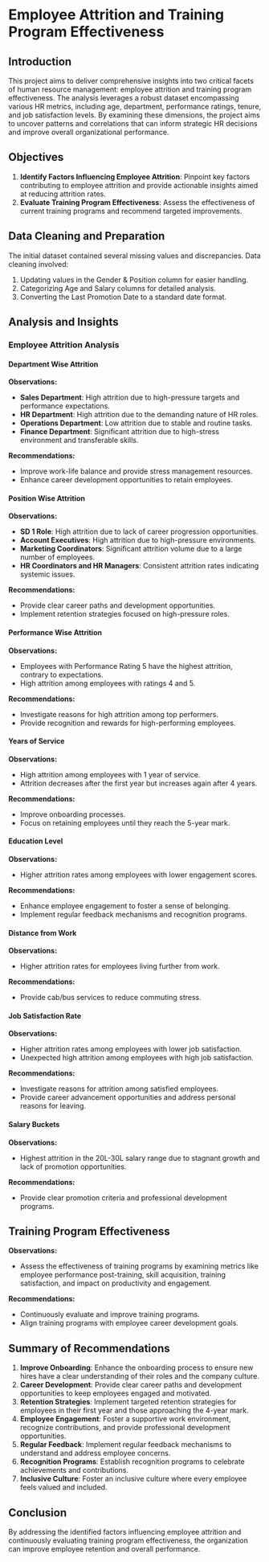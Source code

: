 # Employee Attrition and Training Program Effectiveness

## Introduction
This project aims to deliver comprehensive insights into two critical facets of human resource management: employee attrition and training program effectiveness. The analysis leverages a robust dataset encompassing various HR metrics, including age, department, performance ratings, tenure, and job satisfaction levels. By examining these dimensions, the project aims to uncover patterns and correlations that can inform strategic HR decisions and improve overall organizational performance.

## Objectives
1. **Identify Factors Influencing Employee Attrition**: Pinpoint key factors contributing to employee attrition and provide actionable insights aimed at reducing attrition rates.
2. **Evaluate Training Program Effectiveness**: Assess the effectiveness of current training programs and recommend targeted improvements.

## Data Cleaning and Preparation
The initial dataset contained several missing values and discrepancies. Data cleaning involved:
1. Updating values in the Gender & Position column for easier handling.
2. Categorizing Age and Salary columns for detailed analysis.
3. Converting the Last Promotion Date to a standard date format.

## Analysis and Insights

### Employee Attrition Analysis

#### Department Wise Attrition


**Observations:**
- **Sales Department**: High attrition due to high-pressure targets and performance expectations.
- **HR Department**: High attrition due to the demanding nature of HR roles.
- **Operations Department**: Low attrition due to stable and routine tasks.
- **Finance Department**: Significant attrition due to high-stress environment and transferable skills.

**Recommendations:**
- Improve work-life balance and provide stress management resources.
- Enhance career development opportunities to retain employees.

#### Position Wise Attrition


**Observations:**
- **SD 1 Role**: High attrition due to lack of career progression opportunities.
- **Account Executives**: High attrition due to high-pressure environments.
- **Marketing Coordinators**: Significant attrition volume due to a large number of employees.
- **HR Coordinators and HR Managers**: Consistent attrition rates indicating systemic issues.

**Recommendations:**
- Provide clear career paths and development opportunities.
- Implement retention strategies focused on high-pressure roles.

#### Performance Wise Attrition
**Observations:**
- Employees with Performance Rating 5 have the highest attrition, contrary to expectations.
- High attrition among employees with ratings 4 and 5.

**Recommendations:**
- Investigate reasons for high attrition among top performers.
- Provide recognition and rewards for high-performing employees.

#### Years of Service
**Observations:**
- High attrition among employees with 1 year of service.
- Attrition decreases after the first year but increases again after 4 years.

**Recommendations:**
- Improve onboarding processes.
- Focus on retaining employees until they reach the 5-year mark.

#### Education Level
**Observations:**
- Higher attrition rates among employees with lower engagement scores.

**Recommendations:**
- Enhance employee engagement to foster a sense of belonging.
- Implement regular feedback mechanisms and recognition programs.

#### Distance from Work
**Observations:**
- Higher attrition rates for employees living further from work.

**Recommendations:**
- Provide cab/bus services to reduce commuting stress.

#### Job Satisfaction Rate
**Observations:**
- Higher attrition rates among employees with lower job satisfaction.
- Unexpected high attrition among employees with high job satisfaction.

**Recommendations:**
- Investigate reasons for attrition among satisfied employees.
- Provide career advancement opportunities and address personal reasons for leaving.

#### Salary Buckets
**Observations:**
- Highest attrition in the 20L-30L salary range due to stagnant growth and lack of promotion opportunities.

**Recommendations:**
- Provide clear promotion criteria and professional development programs.

## Training Program Effectiveness
**Observations:**
- Assess the effectiveness of training programs by examining metrics like employee performance post-training, skill acquisition, training satisfaction, and impact on productivity and engagement.

**Recommendations:**
- Continuously evaluate and improve training programs.
- Align training programs with employee career development goals.

## Summary of Recommendations
1. **Improve Onboarding**: Enhance the onboarding process to ensure new hires have a clear understanding of their roles and the company culture.
2. **Career Development**: Provide clear career paths and development opportunities to keep employees engaged and motivated.
3. **Retention Strategies**: Implement targeted retention strategies for employees in their first year and those approaching the 4-year mark.
4. **Employee Engagement**: Foster a supportive work environment, recognize contributions, and provide professional development opportunities.
5. **Regular Feedback**: Implement regular feedback mechanisms to understand and address employee concerns.
6. **Recognition Programs**: Establish recognition programs to celebrate achievements and contributions.
7. **Inclusive Culture**: Foster an inclusive culture where every employee feels valued and included.




## Conclusion
By addressing the identified factors influencing employee attrition and continuously evaluating training program effectiveness, the organization can improve employee retention and overall performance.
